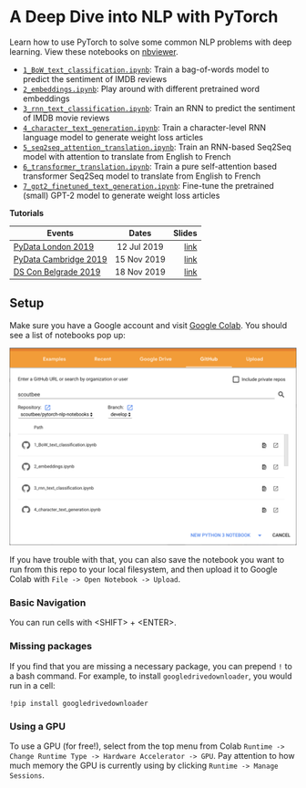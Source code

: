 # A Deep Dive into NLP with PyTorch

Learn how to use PyTorch to solve some common NLP problems with deep learning. View these notebooks on [nbviewer](https://nbviewer.jupyter.org/github/scoutbee/pytorch-nlp-notebooks/tree/develop/).

- [`1_BoW_text_classification.ipynb`](https://nbviewer.jupyter.org/github/scoutbee/pytorch-nlp-notebooks/blob/develop/1_BoW_text_classification.ipynb): Train a bag-of-words model to predict the sentiment of IMDB reviews
- [`2_embeddings.ipynb`](https://nbviewer.jupyter.org/github/scoutbee/pytorch-nlp-notebooks/blob/develop/2_embeddings.ipynb): Play around with different pretrained word embeddings
- [`3_rnn_text_classification.ipynb`](https://nbviewer.jupyter.org/github/scoutbee/pytorch-nlp-notebooks/blob/develop/3_rnn_text_classification.ipynb): Train an RNN to predict the sentiment of IMDB movie reviews
- [`4_character_text_generation.ipynb`](https://nbviewer.jupyter.org/github/scoutbee/pytorch-nlp-notebooks/blob/develop/4_character_text_generation.ipynb): Train a character-level RNN language model to generate weight loss articles
- [`5_seq2seq_attention_translation.ipynb`](https://nbviewer.jupyter.org/github/scoutbee/pytorch-nlp-notebooks/blob/develop/5_seq2seq_attention_translation.ipynb): Train an RNN-based Seq2Seq model with attention to translate from English to French
- [`6_transformer_translation.ipynb`](https://nbviewer.jupyter.org/github/scoutbee/pytorch-nlp-notebooks/blob/develop/6_transformer_translation.ipynb): Train a pure self-attention based transformer Seq2Seq model to translate from English to French
- [`7_gpt2_finetuned_text_generation.ipynb`](https://nbviewer.jupyter.org/github/scoutbee/pytorch-nlp-notebooks/blob/develop/7_gpt2_finetuned_text_generation.ipynb): Fine-tune the pretrained (small) GPT-2 model to generate weight loss articles

**Tutorials**

| Events        | Dates           | Slides  |
| ------------- |:-------------:| -----:|
| [PyData London 2019](https://pydata.org/london2019/schedule/)      | 12 Jul 2019 | [link](https://docs.google.com/presentation/d/1zyuwCx7knqnP-LJswlDfWSmk5FhFgFmYJGqdEZn8yhc/edit?usp=sharing) |
| [PyData Cambridge 2019](https://cambridgespark.com/pydata-cambridge-2019-schedule/)      | 15 Nov 2019      |   [link](https://docs.google.com/presentation/d/1W-Ar8ZQt9fGJfiFJzhQ61TZI3HgTj2swxzuh53Xh5Sk/edit?usp=sharing) |
| [DS Con Belgrade 2019](https://www.datasciconference.com/technical-tutorials/) | 18 Nov 2019      |    [link](https://docs.google.com/presentation/d/1b-5T6FqlJfMK-06k8rfw5e57su9mf2FwClnNZfOw8Ao/edit?usp=sharing) |


## Setup

Make sure you have a Google account and visit [Google Colab](https://colab.research.google.com/github/scoutbee/pytorch-nlp-notebooks). You should see a list of notebooks pop up:

![colab_notebook_selection](images/colab_notebook_selection.png)

If you have trouble with that, you can also save the notebook you want to run from this repo to your local filesystem, and then upload it to Google Colab with `File -> Open Notebook -> Upload`.

### Basic Navigation

You can run cells with \<SHIFT\> + \<ENTER\>.

### Missing packages

If you find that you are missing a necessary package, you can prepend `!` to a bash command. For example, to install `googledrivedownloader`, you would run in a cell:

```
!pip install googledrivedownloader
```

### Using a GPU

To use a GPU (for free!), select from the top menu from Colab `Runtime -> Change Runtime Type -> Hardware Accelerator -> GPU`. Pay attention to how much memory the GPU is currently using by clicking `Runtime -> Manage Sessions`.
